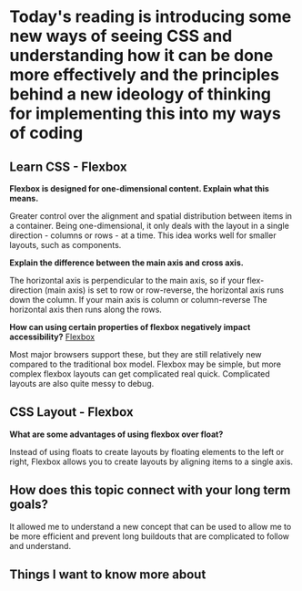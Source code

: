 # Today's reading is introducing some new ways of seeing CSS and understanding how it can be done more effectively and the principles behind a new ideology of thinking for implementing this into my ways of coding

## Learn CSS - Flexbox

**Flexbox is designed for one-dimensional content. Explain what this means.**

Greater control over the alignment and spatial distribution between items in a container. Being one-dimensional, it only deals with the layout in a single direction - columns or rows - at a time. This idea works well for smaller layouts, such as components.

**Explain the difference between the main axis and cross axis.**

The horizontal axis is perpendicular to the main axis, so if your flex-direction (main axis) is set to row or row-reverse, the horizontal axis runs down the column. If your main axis is column or column-reverse The horizontal axis then runs along the rows.

**How can using certain properties of flexbox negatively impact accessibility?** [Flexbox](https://www.scaler.com/topics/css/css-grid-vs-flexbox/)

Most major browsers support these, but they are still relatively new compared to the traditional box model. Flexbox may be simple, but more complex flexbox layouts can get complicated real quick. Complicated layouts are also quite messy to debug.

## CSS Layout - Flexbox

**What are some advantages of using flexbox over float?**

Instead of using floats to create layouts by floating elements to the left or right, Flexbox allows you to create layouts by aligning items to a single axis.

## How does this topic connect with your long term goals?

It allowed me to understand a new concept that can be used to allow me to be more efficient and prevent long buildouts that are complicated to follow and understand.

## Things I want to know more about
